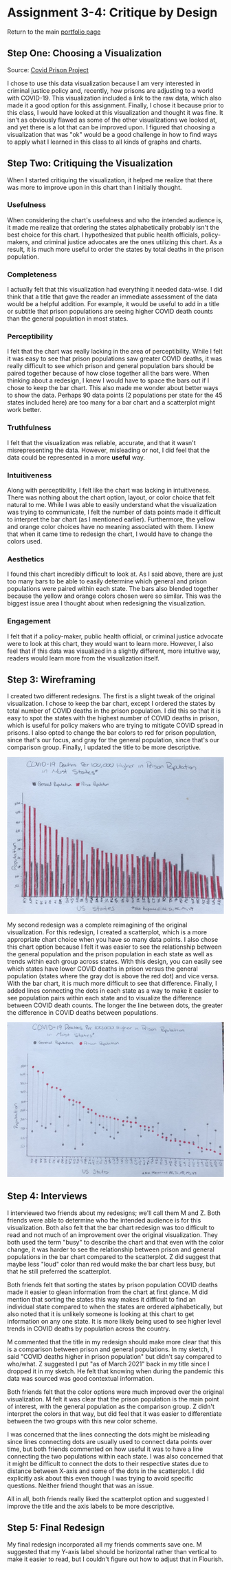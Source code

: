 # Assignment 3-4: Critique by Design

Return to the main [portfolio page](https://lzak88.github.io/zakalik-portfolio/)
## Step One: Choosing a Visualization

<div class="infogram-embed" data-id="e843b544-7987-4119-9bbe-267dc244dbd0" data-type="interactive" data-title="COVID-19 Deaths per 100,000 in the Prison and General Population as of March 31, 2021"></div><script>!function(e,i,n,s){var t="InfogramEmbeds",d=e.getElementsByTagName("script")[0];if(window[t]&&window[t].initialized)window[t].process&&window[t].process();else if(!e.getElementById(n)){var o=e.createElement("script");o.async=1,o.id=n,o.src="https://e.infogram.com/js/dist/embed-loader-min.js",d.parentNode.insertBefore(o,d)}}(document,0,"infogram-async");</script>

Source: [Covid Prison Project](https://covidprisonproject.com/data-visualizations/)

I chose to use this data visualization because I am very interested in criminal justice policy and, recently, how prisons are adjusting to a world with COVID-19. This visualization included a link to the raw data, which also made it a good option for this assignment. Finally, I chose it because prior to this class, I would have looked at this visualization and thought it was fine. It isn't as obviously flawed as some of the other visualizations we looked at, and yet there is a lot that can be improved upon. I figured that choosing a visualization that was "ok" would be a good challenge in how to find ways to apply what I learned in this class to all kinds of graphs and charts.

## Step Two: Critiquing the Visualization
When I started critiquing the visualization, it helped me realize that there was more to improve upon in this chart than I initially thought. 

### Usefulness
When considering the chart's usefulness and who the intended audience is, it made me realize that ordering the states alphabetically probably isn't the best choice for this chart. I hypothesized that public health officials, policy-makers, and criminal justice advocates are the ones utilizing this chart. As a result, it is much more useful to order the states by total deaths in the prison population.

### Completeness
I actually felt that this visualization had everything it needed data-wise. I did think that a title that gave the reader an immediate assessment of the data would be a helpful addition. For example, it would be useful to add in a title or subtitle that prison populations are seeing higher COVID death counts than the general population in most states.

### Perceptibility 
I felt that the chart was really lacking in the area of perceptibility. While I felt it was easy to see that prison populations saw greater COVID deaths, it was really difficult to see which prison and general population bars should be paired together because of how close together all the bars were. When thinking about a redesign, I knew I would have to space the bars out if I chose to keep the bar chart. This also made me wonder about better ways to show the data. Perhaps 90 data points (2 populations per state for the 45 states included here) are too many for a bar chart and a scatterplot might work better.

### Truthfulness
I felt that the visualization was reliable, accurate, and that it wasn't misrepresenting the data. However, misleading or not, I did feel that the data could be represented in a more **useful** way.

### Intuitiveness
Along with perceptibility, I felt like the chart was lacking in intuitiveness. There was nothing about the chart option, layout, or color choice that felt natural to me. While I was able to easily understand what the visualization was trying to communicate, I felt the number of data points made it difficult to interpret the bar chart (as I mentioned earlier). Furthermore, the yellow and orange color choices have no meaning associated with them. I knew that when it came time to redesign the chart, I would have to change the colors used.

### Aesthetics 
I found this chart incredibly difficult to look at. As I said above, there are just too many bars to be able to easily determine which general and prison populations were paired within each state. The bars also blended together because the yellow and orange colors chosen were so similar. This was the biggest issue area I thought about when redesigning the visualization.

### Engagement
I felt that if a policy-maker, public health official, or criminal justice advocate were to look at this chart, they would want to learn more. However, I also feel that if this data was visualized in a slightly different, more intuitive way, readers would learn more from the visualization itself. 

## Step 3: Wireframing
I created two different redesigns. The first is a slight tweak of the original visualization. I chose to keep the bar chart, except I ordered the states by total number of COVID deaths in the prison population. I did this so that it is easy to spot the states with the highest number of COVID deaths in prison, which is useful for policy makers who are trying to mitigate COVID spread in prisons. I also opted to change the bar colors to red for prison population, since that's our focus, and gray for the general population, since that's our comparison group. Finally, I updated the title to be more descriptive. 

![Image](https://raw.githubusercontent.com/lzak88/zakalik-portfolio/main/Bar-Chart.jpg)


My second redesign was a complete reimagining of the original visualization. For this redesign, I created a scatterplot, which is a more appropriate chart choice when you have so many data points. I also chose this chart option because I felt it was easier to see the relationship between the general population and the prison population in each state as well as trends within each group across states. With this design, you can easily see which states have lower COVID deaths in prison versus the general population (states where the gray dot is above the red dot) and vice versa. With the bar chart, it is much more difficult to see that difference. Finally, I added lines connecting the dots in each state as a way to make it easier to see population pairs within each state and to visualize the difference between COVID death counts. The longer the line between dots, the greater the difference in COVID deaths between populations.

![Image](https://raw.githubusercontent.com/lzak88/zakalik-portfolio/main/Scatterplot.jpg)

## Step 4: Interviews
I interviewed two friends about my redesigns; we'll call them M and Z. Both friends were able to determine who the intended audience is for this visualization. Both also felt that the bar chart redesign was too difficult to read and not much of an improvement over the original visualization. They both used the term "busy" to describe the chart and that even with the color change, it was harder to see the relationship between prison and general populations in the bar chart compared to the scatterplot. Z did suggest that maybe less "loud" color than red would make the bar chart less busy, but that he still preferred the scatterplot. 

Both friends felt that sorting the states by prison population COVID deaths made it easier to glean information from the chart at first glance. M did mention that sorting the states this way makes it difficult to find an individual state compared to when the states are ordered alphabetically, but also noted that it is unlikely someone is looking at this chart to get information on any one state. It is more likely being used to see higher level trends in COVID deaths by population across the country. 

M commented that the title in my redesign should make more clear that this is a comparison between prison and general populations. In my sketch, I said "COVID deaths higher in prison population" but didn't say compared to who/what. Z suggested I put "as of March 2021" back in my title since I dropped it in my sketch. He felt that knowing when during the pandemic this data was sourced was good contextual information.

Both friends felt that the color options were much improved over the original visualization. M felt it was clear that the prison population is the main point of interest, with the general population as the comparison group. Z didn't interpret the colors in that way, but did feel that it was easier to differentiate between the two groups with this new color scheme.

I was concerned that the lines connecting the dots might be misleading since lines connecting dots are usually used to connect data points over time, but both friends commented on how useful it was to have a line connecting the two populations within each state. I was also concerned that it might be difficult to connect the dots to their respective states due to distance between X-axis and some of the dots in the scatterplot. I did explicitly ask about this even though I was trying to avoid specific questions. Neither friend thought that was an issue.

All in all, both friends really liked the scatterplot option and suggested I improve the title and the axis labels to be more descriptive.

## Step 5: Final Redesign
My final redesign incorporated all my friends comments save one. M suggested that my Y-axis label should be horizontal rather than vertical to make it easier to read, but I couldn't figure out how to adjust that in Flourish.

<div class="flourish-embed flourish-scatter" data-src="visualisation/8619382"><script src="https://public.flourish.studio/resources/embed.js"></script></div>
